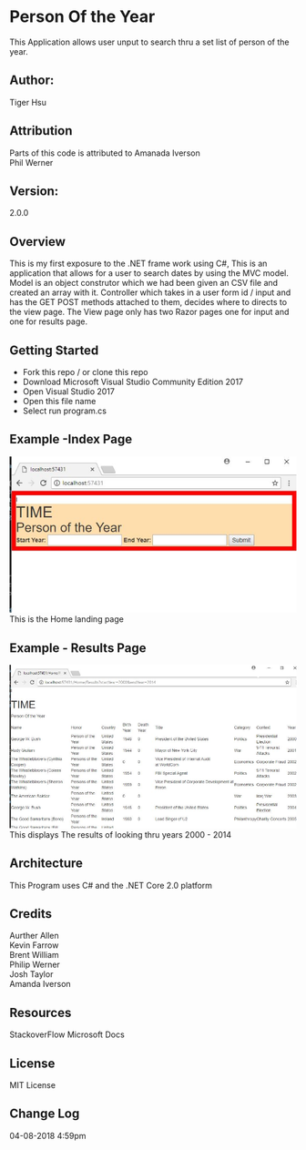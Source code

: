 # Person Of the Year #
This Application allows user unput to search thru a set list of person of the year.

## Author:
Tiger Hsu <br>

## Attribution
Parts of this code is attributed to
Amanada Iverson <br>
Phil Werner <br>

## Version:
2.0.0 

## Overview
This is my first exposure to the .NET frame work using C#, This is an application that allows for
a user to search dates by using the MVC model. Model is an object construtor which we had been given an CSV file and created an array with it. Controller which takes in a user form id / input and has the GET POST methods attached to them, decides where to directs to the view page. The View page only has two Razor pages one for input and one for results page.

## Getting Started
- Fork this repo / or clone this repo
- Download Microsoft Visual Studio Community Edition 2017
- Open Visual Studio 2017
- Open this file name 
- Select run program.cs

## Example -Index Page

![alt text](/Person_of_the_year/Time_Person.JPG)
This is the Home landing page

## Example - Results Page
![alt text](/Person_of_the_year/Time_Example.JPG)
This displays The results of looking thru years 2000 - 2014

## Architecture
This  Program uses C# and the .NET Core 2.0 platform

## Credits
Aurther Allen <br>
Kevin Farrow <br>
Brent William <br>
Philip Werner <br>
Josh Taylor <br>
Amanda Iverson <br>

## Resources
StackoverFlow
Microsoft Docs

## License
MIT License

## Change Log

04-08-2018 4:59pm 
